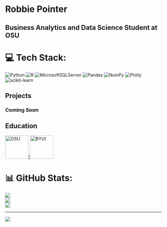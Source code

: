 # Robbie Pointer
## Business Analytics and Data Science Student at OSU

# 💻 Tech Stack:
![Python](https://img.shields.io/badge/python-3670A0?style=for-the-badge&logo=python&logoColor=ffdd54) ![R](https://img.shields.io/badge/r-%23276DC3.svg?style=for-the-badge&logo=r&logoColor=white) ![MicrosoftSQLServer](https://img.shields.io/badge/Microsoft%20SQL%20Sever-CC2927?style=for-the-badge&logo=microsoft%20sql%20server&logoColor=white) ![Pandas](https://img.shields.io/badge/pandas-%23150458.svg?style=for-the-badge&logo=pandas&logoColor=white) ![NumPy](https://img.shields.io/badge/numpy-%23013243.svg?style=for-the-badge&logo=numpy&logoColor=white) ![Plotly](https://img.shields.io/badge/Plotly-%233F4F75.svg?style=for-the-badge&logo=plotly&logoColor=white) ![scikit-learn](https://img.shields.io/badge/scikit--learn-%23F7931E.svg?style=for-the-badge&logo=scikit-learn&logoColor=white)
## Projects
### Coming Soon

## Education
<img src='https://apps.okstate.edu/2010_templates/images/logo.png' alt = 'OSU' Width ='75' >[<img src='https://brightspotcdn.byui.edu/dims4/default/3b59bf0/2147483647/strip/true/crop/560x314+22+0/resize/852x478!/format/webp/quality/90/?url=http%3A%2F%2Fbyu-idaho-brightspot.s3.amazonaws.com%2F6c%2Fa1%2Fb3306ea14ed5aef8b82a86ee39d0%2Fbyui-offical-logo-blue-01.png' alt = 'BYUI' Width ='75' >


# 📊 GitHub Stats:
![](https://github-readme-stats.vercel.app/api?username=robbiepointer&theme=dark&hide_border=false&include_all_commits=false&count_private=false)<br/>
![](https://github-readme-streak-stats.herokuapp.com/?user=robbiepointer&theme=dark&hide_border=false)<br/>
![](https://github-readme-stats.vercel.app/api/top-langs/?username=robbiepointer&theme=dark&hide_border=false&include_all_commits=false&count_private=false&layout=compact)

---
[![](https://visitcount.itsvg.in/api?id=robbiepointer&icon=0&color=3)](https://visitcount.itsvg.in)

<!-- Proudly created with GPRM ( https://gprm.itsvg.in ) -->
